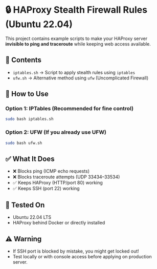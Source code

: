 # 🔒 HAProxy Stealth Firewall Rules (Ubuntu 22.04)

This project contains example scripts to make your HAProxy server **invisible to ping and traceroute** while keeping web access available.

## 📜 Contents

- `iptables.sh` → Script to apply stealth rules using `iptables`
- `ufw.sh` → Alternative method using `ufw` (Uncomplicated Firewall)

## 🚀 How to Use

### Option 1: IPTables (Recommended for fine control)

```bash
sudo bash iptables.sh
```

### Option 2: UFW (If you already use UFW)

```bash
sudo bash ufw.sh
```

## ✅ What It Does

- ❌ Blocks ping (ICMP echo requests)
- ❌ Blocks traceroute attempts (UDP 33434–33534)
- ✅ Keeps HAProxy (HTTP/port 80) working
- ✅ Keeps SSH (port 22) working

## 📌 Tested On

- Ubuntu 22.04 LTS
- HAProxy behind Docker or directly installed

## ⚠️ Warning

- If SSH port is blocked by mistake, you might get locked out!
- Test locally or with console access before applying on production server.
